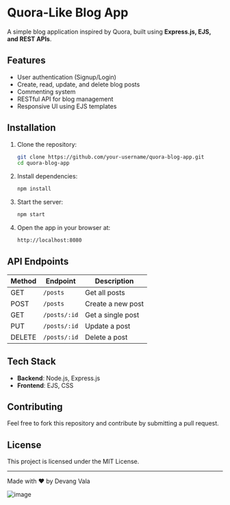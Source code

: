 # Quora-Like Blog App

A simple blog application inspired by Quora, built using **Express.js, EJS, and REST APIs**.

## Features
- User authentication (Signup/Login)
- Create, read, update, and delete blog posts
- Commenting system
- RESTful API for blog management
- Responsive UI using EJS templates

## Installation

1. Clone the repository:
   ```sh
   git clone https://github.com/your-username/quora-blog-app.git
   cd quora-blog-app
   ```

2. Install dependencies:
   ```sh
   npm install
   ```

3. Start the server:
   ```sh
   npm start
   ```

4. Open the app in your browser at:
   ```sh
   http://localhost:8080
   ```

## API Endpoints

| Method | Endpoint          | Description         |
|--------|------------------|---------------------|
| GET    | `/posts`         | Get all posts       |
| POST   | `/posts`         | Create a new post  |
| GET    | `/posts/:id`     | Get a single post  |
| PUT    | `/posts/:id`     | Update a post      |
| DELETE | `/posts/:id`     | Delete a post      |

## Tech Stack
- **Backend**: Node.js, Express.js
- **Frontend**: EJS, CSS

## Contributing
Feel free to fork this repository and contribute by submitting a pull request.

## License
This project is licensed under the MIT License.

---
Made with ❤️ by Devang Vala

![image](https://github.com/user-attachments/assets/cdba9382-5597-4b30-89f8-d46398a73fcc)
